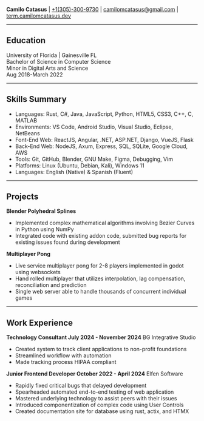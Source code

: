 **Camilo Catasus** | [+1(305)-300-9730](tel:305-300-9730) | [camilomcatasus@gmail.com](mailto:camilomcatasus@gmail.com) | [term.camilomcatasus.dev](https://term.camilomcatasus.dev)
___
## Education 
University of Florida | Gainesville FL   
Bachelor of Science in Computer Science  
Minor in Digital Arts and Science  
Aug 2018-March 2022
___
## Skills Summary 
- Languages:    Rust, C#, Java, JavaScript, Python, HTML5, CSS3, C++, C, MATLAB
- Environments: VS Code, Android Studio, Visual Studio, Eclipse, NetBeans
- Font-End Web: ReactJS, Angular, .NET, ASP.NET, Django, VueJS, Flask
- Back-End Web: NodeJS, Axum, Express, SQL, SQLite, Google Cloud, AWS
- Tools:        Git, GitHub, Blender, GNU Make, Figma, Debugging, Vim
- Platforms:    Linux (Ubuntu, Debian, Kali), Windows 11
- Languages:    English (Native) & Spanish (Fluent)
___
## Projects 

**Blender Polyhedral Splines**
- Implemented complex mathematical algorithms involving Bezier Curves in Python using NumPy
- Integrated code with existing addon code, submitted bug reports for existing issues found during development

**Multiplayer Pong**
- Live service multiplayer pong for 2-8 players implemented in godot using websockets
- Hand rolled multiplayer that utilizes interpolation, lag compensation, reconciliation and prediction
- Single web server able to handle thousands of concurrent individual games

___
## Work Experience 
**Technology Consultant          July 2024 - November 2024**
BG Integrative Studio
- Created system to track client applications to non-profit foundations
- Streamlined workflow with automation
- Made tracking process HIPAA compliant

**Junior Frontend Developer      October 2022 - April 2024**
Elfen Software
- Rapidly fixed critical bugs that delayed development
- Spearheaded automated end-to-end testing of web application
- Mastered underlying technology to assist peers with their issues
- Introduced componentization of complex code using User Controls
- Created documentation site for database using rust, actix, and HTMX